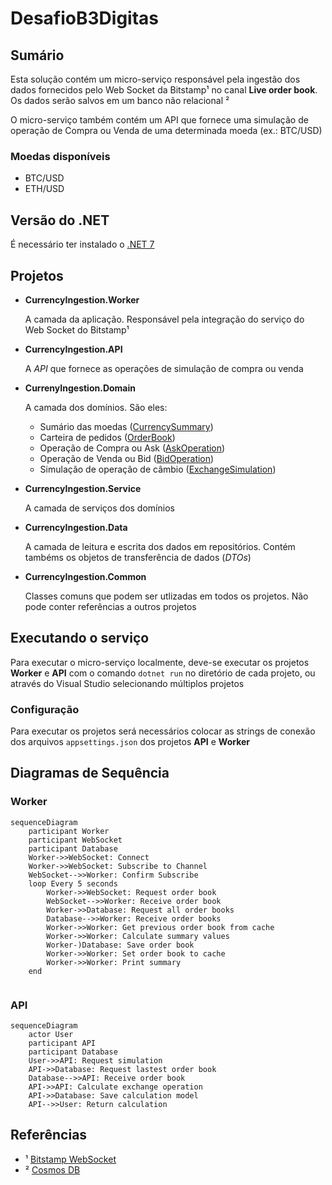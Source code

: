 # DesafioB3Digitas

## Sumário
Esta solução contém um micro-serviço responsável pela ingestão dos dados fornecidos  pelo Web Socket da Bitstamp¹ no canal **Live order book**. Os dados serão salvos em um banco não relacional ²

O micro-serviço também contém um API que fornece uma simulação de operação de Compra ou Venda de uma determinada moeda (ex.: BTC/USD)

### Moedas disponíveis

* BTC/USD
* ETH/USD

## Versão do .NET
É necessário ter instalado o [.NET 7](https://dotnet.microsoft.com/en-us/download/dotnet/7.0)

## Projetos

* **CurrencyIngestion.Worker**
    
  A camada da aplicação. Responsável pela integração do serviço do Web Socket do Bitstamp¹

* **CurrencyIngestion.API**
  
  A _API_ que fornece as operações de simulação de compra ou venda
  
* **CurrenyIngestion.Domain**
  
  A camada dos domínios. São eles:
  * Sumário das moedas ([CurrencySummary](CurrencyIngestion.Domain/CurrencySummary.cs))
  * Carteira de pedidos ([OrderBook](CurrencyIngestion.Domain/OrderBook.cs))
  * Operação de Compra ou Ask ([AskOperation](CurrencyIngestion.Domain/AskOperation.cs))
  * Operação de Venda ou Bid ([BidOperation](CurrencyIngestion.Domain/BidOperation.cs))
  * Simulação de operação de câmbio ([ExchangeSimulation](CurrencyIngestion.Domain/ExchangeSimulation.cs))

* **CurrencyIngestion.Service**
  
  A camada de serviços dos domínios

* **CurrencyIngestion.Data**
  
  A camada de leitura e escrita dos dados em repositórios. Contém tambéms os objetos de transferência de dados (_DTOs_)

* **CurrencyIngestion.Common**
  
  Classes comuns que podem ser utlizadas em todos os projetos. Não pode conter referências a outros projetos

## Executando o serviço

Para executar o micro-serviço localmente, deve-se executar os projetos **Worker** e **API** com o comando `dotnet run` no diretório de cada projeto, ou através do Visual Studio selecionando múltiplos projetos

### Configuração

Para executar os projetos será necessários colocar as strings de conexão dos arquivos `appsettings.json` dos projetos **API** e **Worker**

## Diagramas de Sequência

### Worker
```mermaid
sequenceDiagram
    participant Worker
    participant WebSocket
    participant Database
    Worker->>WebSocket: Connect
    Worker->>WebSocket: Subscribe to Channel
    WebSocket-->>Worker: Confirm Subscribe
    loop Every 5 seconds
        Worker->>WebSocket: Request order book
        WebSocket-->>Worker: Receive order book
        Worker->>Database: Request all order books
        Database-->>Worker: Receive order books
        Worker->>Worker: Get previous order book from cache
        Worker->>Worker: Calculate summary values
        Worker-)Database: Save order book
        Worker->>Worker: Set order book to cache
        Worker->>Worker: Print summary        
    end
    
```

### API

```mermaid
sequenceDiagram
    actor User
    participant API
    participant Database
    User->>API: Request simulation
    API->>Database: Request lastest order book
    Database-->>API: Receive order book
    API->>API: Calculate exchange operation
    API->>Database: Save calculation model
    API-->>User: Return calculation

```


## Referências

* ¹ [Bitstamp WebSocket](https://www.bitstamp.net/websocket/v2/)
* ² [Cosmos DB](https://azure.microsoft.com/pt-br/products/cosmos-db/?msockid=3aacb77f2f026ba2282da2582e956a60)